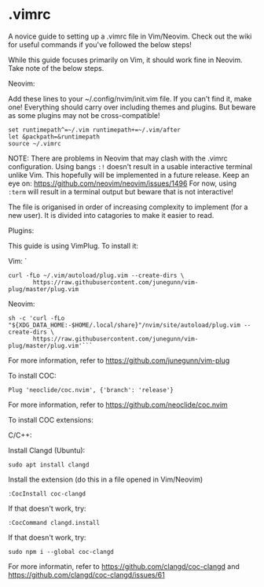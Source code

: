 # .vimrc
A novice guide to setting up a .vimrc file in Vim/Neovim. Check out the wiki for useful commands if you've followed the below steps!

While this guide focuses primarily on Vim, it should work fine in Neovim. Take note of the below steps.

Neovim:

Add these lines to your ~/.config/nvim/init.vim file. If you can't find it, make one!
Everything should carry over including themes and plugins. But beware as some plugins may not be cross-compatible!

```
set runtimepath^=~/.vim runtimepath+=~/.vim/after
let &packpath=&runtimepath
source ~/.vimrc
```

NOTE:
There are problems in Neovim that may clash with the .vimrc configuration.
Using bangs ```:!``` doesn't result in a usable interactive terminal unlike Vim.
This hopefully will be implemented in a future release. Keep an eye on: https://github.com/neovim/neovim/issues/1496
For now, using ```:term``` will result in a terminal output but beware that is not interactive!


The file is origanised in order of increasing complexity to implement (for a new user). It is divided into catagories to make it easier to read.


Plugins:

This guide is using VimPlug. To install it:

Vim: `

```
curl -fLo ~/.vim/autoload/plug.vim --create-dirs \
       https://raw.githubusercontent.com/junegunn/vim-plug/master/plug.vim
```
    
    
Neovim: 

```
sh -c 'curl -fLo "${XDG_DATA_HOME:-$HOME/.local/share}"/nvim/site/autoload/plug.vim --create-dirs \
       https://raw.githubusercontent.com/junegunn/vim-plug/master/plug.vim'```
```
For more information, refer to https://github.com/junegunn/vim-plug


To install COC:

  ```
  Plug 'neoclide/coc.nvim', {'branch': 'release'}
  ```

For more information, refer to https://github.com/neoclide/coc.nvim


To install COC extensions:

C/C++:

Install Clangd (Ubuntu):
  ```
  sudo apt install clangd
  ```
 
 Install the extension (do this in a file opened in Vim/Neovim)
 ```
 :CocInstall coc-clangd
 ```
 If that doesn't work, try:
 ```
 :CocCommand clangd.install
 ```
 If that doesn't work, try:
 ```
 sudo npm i --global coc-clangd
 ```
 
 For more informatin, refer to https://github.com/clangd/coc-clangd and https://github.com/clangd/coc-clangd/issues/61
 

